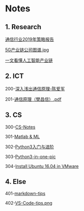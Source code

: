 # Notes

## 1. Research
[通信行业2019年策略报告](https://github.com/yumeng9/Notes/blob/master/1.%20Research/20190111-%E9%80%9A%E4%BF%A1%E8%A1%8C%E4%B8%9A2019%E5%B9%B4%E7%AD%96%E7%95%A5%E6%8A%A5%E5%91%8A%EF%BC%9A5G%E5%B7%B2%E8%BF%8E%E6%9D%A5%E9%85%8D%E7%BD%AE%E9%BB%84%E9%87%91%E6%9C%9F%EF%BC%8C%E4%BA%91%E8%AE%A1%E7%AE%97%E5%8F%8A%E7%89%A9%E8%81%94%E7%BD%91%E9%95%BF%E6%9C%9F%E7%9C%8B%E5%A5%BD.pdf)

[5G产业链公司图谱.jpg](https://github.com/yumeng9/Notes/blob/master/1.%20Research/5G%E4%BA%A7%E4%B8%9A%E9%93%BE%E5%85%AC%E5%8F%B8%E5%9B%BE%E8%B0%B1.jpg)

[一文看懂人工智能产业链](https://emcreative.eastmoney.com//Fortune/V/Share_ArticleDetail/20190319203444344490720?from=timeline)

## 2. ICT

200-[深入浅出通信原理-陈爱军](https://github.com/yumeng9/Notes/tree/master/2.%20ICT/200-%E6%B7%B1%E5%85%A5%E6%B5%85%E5%87%BA%E9%80%9A%E4%BF%A1%E5%8E%9F%E7%90%86-%E9%99%88%E7%88%B1%E5%86%9B)

201-[通信原理（樊昌信）.pdf](https://github.com/yumeng9/Notes/blob/master/2.%20ICT/201-%E9%80%9A%E4%BF%A1%E5%8E%9F%E7%90%86%EF%BC%88%E6%A8%8A%E6%98%8C%E4%BF%A1%EF%BC%89.pdf)

## 3. CS

300-[CS-Notes](https://github.com/yumeng9/CS-Notes)

301-[Matlab & ML](https://github.com/yumeng9/Notes/blob/master/3.%20CS/301-Matlab%E4%B8%8E%E6%9C%BA%E5%99%A8%E5%AD%A6%E4%B9%A0%E7%9A%84%E5%85%A5%E9%97%A8.md)

302-[Python3入门与进阶](https://github.com/yumeng9/Notes/blob/master/3.%20CS/302-Python3%E5%85%A5%E9%97%A8%E4%B8%8E%E8%BF%9B%E9%98%B6-mooc.md)

303-[Python3-in-one-pic](https://github.com/coodict/python3-in-one-pic)

304-[Install Ubuntu 16.04 in VMware](https://github.com/yumeng9/Notes/blob/master/3.%20CS/304-Install%20Ubuntu%20in%20VMware.md)

## 4. Else

401-[markdown-tips](https://github.com/yumeng9/Notes/blob/master/4.%20Else/401-markdown_tips.md)

402-[VS-Code-tips.png](https://github.com/yumeng9/Notes/blob/master/4.%20Else/402-VS_Code_tips.png)
